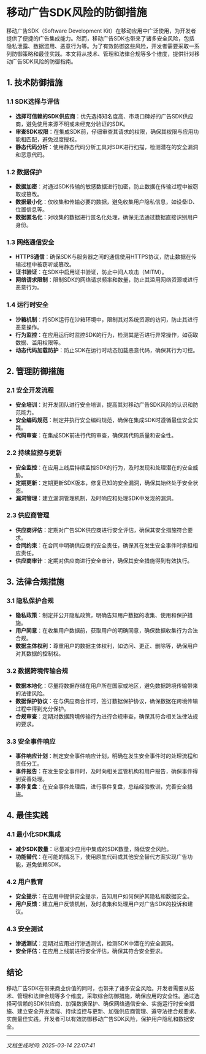 # 移动广告SDK风险的防御措施

移动广告SDK（Software Development Kit）在移动应用中广泛使用，为开发者提供了便捷的广告集成能力。然而，移动广告SDK也带来了诸多安全风险，包括隐私泄露、数据滥用、恶意行为等。为了有效防御这些风险，开发者需要采取一系列防御策略和最佳实践。本文将从技术、管理和法律合规等多个维度，提供针对移动广告SDK风险的防御指南。

## 1. 技术防御措施

### 1.1 SDK选择与评估
- **选择可信赖的SDK供应商**：优先选择知名度高、市场口碑好的广告SDK供应商，避免使用来源不明或未经充分验证的SDK。
- **审查SDK权限**：在集成SDK前，仔细审查其请求的权限，确保其权限与应用功能相匹配，避免过度授权。
- **静态代码分析**：使用静态代码分析工具对SDK进行扫描，检测潜在的安全漏洞和恶意代码。

### 1.2 数据保护
- **数据加密**：对通过SDK传输的敏感数据进行加密，防止数据在传输过程中被窃取或篡改。
- **数据最小化**：仅收集和传输必要的数据，避免收集用户隐私信息，如设备ID、位置信息等。
- **数据匿名化**：对收集的数据进行匿名化处理，确保无法通过数据直接识别用户身份。

### 1.3 网络通信安全
- **HTTPS通信**：确保SDK与服务器之间的通信使用HTTPS协议，防止数据在传输过程中被窃听或篡改。
- **证书验证**：在SDK中启用证书验证，防止中间人攻击（MITM）。
- **网络请求限制**：限制SDK的网络请求频率和数量，防止其滥用网络资源或进行恶意行为。

### 1.4 运行时安全
- **沙箱机制**：将SDK运行在沙箱环境中，限制其对系统资源的访问，防止其进行恶意操作。
- **行为监控**：在应用运行时监控SDK的行为，检测其是否进行异常操作，如窃取数据、滥用权限等。
- **动态代码加载防护**：防止SDK在运行时动态加载恶意代码，确保其行为可控。

## 2. 管理防御措施

### 2.1 安全开发流程
- **安全培训**：对开发团队进行安全培训，提高其对移动广告SDK风险的认识和防范能力。
- **安全编码规范**：制定并执行安全编码规范，确保在集成SDK时遵循最佳安全实践。
- **代码审查**：在集成SDK前进行代码审查，确保其代码质量和安全性。

### 2.2 持续监控与更新
- **安全监控**：在应用上线后持续监控SDK的行为，及时发现和处理潜在的安全威胁。
- **定期更新**：定期更新SDK版本，修复已知的安全漏洞，确保其始终处于安全状态。
- **漏洞管理**：建立漏洞管理机制，及时响应和处理SDK中发现的漏洞。

### 2.3 供应商管理
- **供应商评估**：定期对广告SDK供应商进行安全评估，确保其安全措施符合要求。
- **合同约束**：在合同中明确供应商的安全责任，确保其在发生安全事件时承担相应责任。
- **供应商审计**：定期对供应商进行安全审计，确保其安全措施得到有效执行。

## 3. 法律合规措施

### 3.1 隐私保护合规
- **隐私政策**：制定并公开隐私政策，明确告知用户数据的收集、使用和保护措施。
- **用户同意**：在收集用户数据前，获取用户的明确同意，确保数据收集行为合法合规。
- **数据主体权利**：尊重用户的数据主体权利，如访问、更正、删除等，确保用户对其数据的控制权。

### 3.2 数据跨境传输合规
- **数据本地化**：尽量将数据存储在用户所在国家或地区，避免数据跨境传输带来的法律风险。
- **数据保护协议**：在与供应商合作时，签订数据保护协议，确保数据在跨境传输过程中得到充分保护。
- **合规审查**：定期对数据跨境传输行为进行合规审查，确保其符合相关法律法规的要求。

### 3.3 安全事件响应
- **事件响应计划**：制定安全事件响应计划，明确在发生安全事件时的处理流程和责任分工。
- **事件报告**：在发生安全事件时，及时向相关监管机构和用户报告，确保事件得到妥善处理。
- **事件复盘**：在安全事件处理后，进行事件复盘，总结经验教训，完善安全措施。

## 4. 最佳实践

### 4.1 最小化SDK集成
- **减少SDK数量**：尽量减少应用中集成的SDK数量，降低安全风险。
- **功能替代**：在可能的情况下，使用原生代码或其他安全替代方案实现广告功能，避免依赖SDK。

### 4.2 用户教育
- **安全提示**：在应用中提供安全提示，告知用户如何保护其隐私和数据安全。
- **用户反馈**：建立用户反馈机制，及时收集和处理用户对广告SDK的投诉和建议。

### 4.3 安全测试
- **渗透测试**：定期对应用进行渗透测试，检测SDK中潜在的安全漏洞。
- **安全评估**：在应用上线前进行安全评估，确保其符合安全要求。

## 结论

移动广告SDK在带来商业价值的同时，也带来了诸多安全风险。开发者需要从技术、管理和法律合规等多个维度，采取综合防御措施，确保应用的安全性。通过选择可信赖的SDK供应商、加强数据保护、确保网络通信安全、实施运行时安全措施、建立安全开发流程、持续监控与更新、加强供应商管理、遵守法律合规要求、实施最佳实践，开发者可以有效防御移动广告SDK风险，保护用户隐私和数据安全。

---

*文档生成时间: 2025-03-14 22:07:41*
